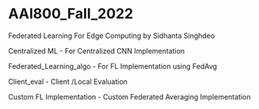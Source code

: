 # AAI800_Fall_2022
Federated Learning For Edge Computing by Sidhanta Singhdeo

Centralized ML - For Centralized CNN Implementation

Federated_Learning_algo - For FL Implementation using FedAvg

Client_eval - Client /Local Evaluation

Custom FL Implementation - Custom Federated Averaging Implementation
